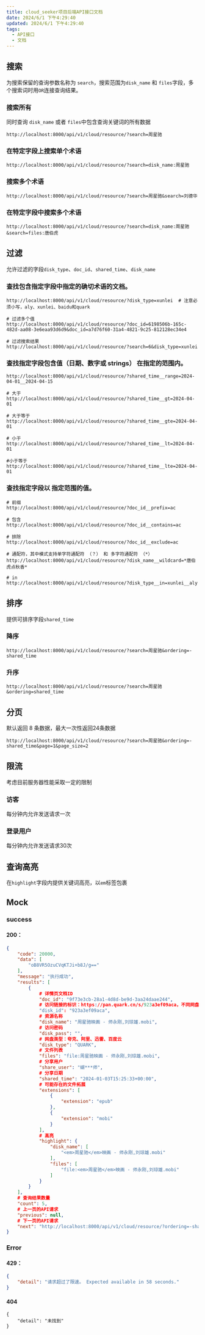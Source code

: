 ```yaml
---
title: cloud_seeker项目后端API接口文档
date: 2024/6/1 下午4:29:40
updated: 2024/6/1 下午4:29:40
tags:
  - API接口
  - 文档
---
```




## 搜索

为搜索保留的查询参数名称为 `search`，搜索范围为`disk_name` 和 `files`字段，多个搜索词时用`OR`连接查询结果。

### 搜索所有

同时查询 `disk_name` 或者 `files`中包含查询关键词的所有数据

```
http://localhost:8000/api/v1/cloud/resource/?search=周星驰
```

### 在特定字段上搜索单个术语

```
http://localhost:8000/api/v1/cloud/resource/?search=disk_name:周星驰
```

### 搜索多个术语

```
http://localhost:8000/api/v1/cloud/resource/?search=周星驰&search=刘德华
```

### 在特定字段中搜索多个术语

```
http://localhost:8000/api/v1/cloud/resource/?search=disk_name:周星驰&search=files:唐伯虎
```



## 过滤

允许过滤的字段`disk_type`、`doc_id`、`shared_time`、`disk_name`

### 查找包含指定字段中指定的确切术语的文档。

```
http://localhost:8000/api/v1/cloud/resource/?disk_type=xunlei  # 注意必须小写，aly、xunlei、baidu和quark

# 过滤多个值
http://localhost:8000/api/v1/cloud/resource/?doc_id=6198506b-165c-482d-aa08-3e6eaa93d6d9&doc_id=a7d76f60-31a4-4821-9c25-812128ec34e4

# 过滤搜索结果
http://localhost:8000/api/v1/cloud/resource/?search=6&disk_type=xunlei
```



### 查找指定字段包含值（日期、数字或 strings） 在指定的范围内。

```
http://localhost:8000/api/v1/cloud/resource/?shared_time__range=2024-04-01__2024-04-15

# 大于
http://localhost:8000/api/v1/cloud/resource/?shared_time__gt=2024-04-01

# 大于等于
http://localhost:8000/api/v1/cloud/resource/?shared_time__gte=2024-04-01

# 小于
http://localhost:8000/api/v1/cloud/resource/?shared_time__lt=2024-04-01

#小于等于
http://localhost:8000/api/v1/cloud/resource/?shared_time__lte=2024-04-01
```





### 查找指定字段以 指定范围的值。

```
# 前缀
http://localhost:8000/api/v1/cloud/resource/?doc_id__prefix=ac

# 包含
http://localhost:8000/api/v1/cloud/resource/?doc_id__contains=ac

# 排除
http://localhost:8000/api/v1/cloud/resource/?doc_id__exclude=ac

# 通配符，其中模式支持单字符通配符 （？） 和 多字符通配符 （*）
http://localhost:8000/api/v1/cloud/resource/?disk_name__wildcard=*唐伯虎点秋香*

# in
http://localhost:8000/api/v1/cloud/resource/?disk_type__in=xunlei__aly
```





## 排序

提供可排序字段`shared_time`

### 降序

```
http://localhost:8000/api/v1/cloud/resource/?search=周星驰&ordering=-shared_time
```

### 升序

```
http://localhost:8000/api/v1/cloud/resource/?search=周星驰&ordering=shared_time
```





## 分页

默认返回 8  条数据，最大一次性返回24条数据

```
http://localhost:8000/api/v1/cloud/resource/?search=周星驰&ordering=-shared_time&page=1&page_size=2
```



## 限流

考虑目前服务器性能采取一定的限制

### 访客

每分钟内允许发送请求一次

### 登录用户

每分钟内允许发送请求30次



## 查询高亮

在`highlight`字段内提供关键词高亮，以`em`标签包裹





## Mock

### success

#### 200：

```json
{
    "code": 20000,
    "data": [
        "oB8VR5OzuCVqKTJi+b8J/g=="
    ],
    "message": "执行成功",
    "results": [
        {	
            # 详情页文档ID
            "doc_id": "9f73e3cb-28a1-4d8d-be9d-3aa24daae244",
            # 访问链接的标识：https://pan.quark.cn/s/923a3ef09aca，不同网盘链接不一样，注意有密码的要拼接密码
            "disk_id": "923a3ef09aca",
            # 资源名称
            "disk_name": "周星驰映画 - 师永刚,刘琼雄.mobi",
            # 访问密码
            "disk_pass": "",
            # 网盘类型：夸克、阿里、迅雷、百度云
            "disk_type": "QUARK",
            # 文件列表
            "files": "file:周星驰映画 - 师永刚,刘琼雄.mobi",
            # 分享用户
            "share_user": "蝴***师",
            # 分享日期
            "shared_time": "2024-01-03T15:25:33+00:00",
            # 可能存在的文件拓展
            "extensions": [
                {
                    "extension": "epub"
                },
                {
                    "extension": "mobi"
                }
            ],
            # 高亮
            "highlight": {
                "disk_name": [
                    "<em>周星驰</em>映画 - 师永刚,刘琼雄.mobi"
                ],
                "files": [
                    "file:<em>周星驰</em>映画 - 师永刚,刘琼雄.mobi"
                ]
            }
        }
    ],
    # 查询结果数量
    "count": 5,
    # 上一页的API请求
    "previous": null,
    # 下一页的API请求
    "next": "http://localhost:8000/api/v1/cloud/resource/?ordering=-shared_time&page=2&page_size=1&search=%E5%91%A8%E6%98%9F%E9%A9%B0"
}
```



### Error

#### 429：

```json
{
    "detail": "请求超过了限速。 Expected available in 58 seconds."
}
```

#### 404

```
{
    "detail": "未找到"
}
```

